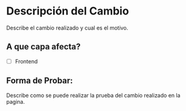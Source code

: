 # Descripción del Cambio
Describe el cambio realizado y cual es el motivo.

## A que capa afecta?
- [ ] Frontend


## Forma de Probar:
Describe como se puede realizar la prueba del cambio realizado en la pagina.
